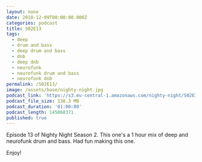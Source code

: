```yaml
---
layout: none
date: 2018-12-09T00:00:00.000Z
categories: podcast
title: S02E13
tags:
  - deep
  - drum and bass
  - deep drum and bass
  - dnb
  - deep dnb
  - neurofunk
  - neurofunk drum and bass
  - neurofunk dnb
permalink: /S02E13/
image: /assets/base/nighty-night.jpg
podcast_link: 'https://s3.eu-central-1.amazonaws.com/nighty-night/S02E13.mp3'
podcast_file_size: 138.3 MB
podcast_duration: '01:00:00'
podcast_length: 145068371
published: true
---
```

Episode 13 of Nighty Night Season 2. This one's a 1 hour mix of deep and neurofunk drum and bass. Had fun making this one.

Enjoy!
